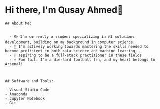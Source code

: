 


   
# Hi there, I'm Qusay Ahmed👋

	## About Me:

	
	  - 📚️ I'm currently a student specializing in AI solutions development, building on my background in computer science.
	  - 🌱 I'm actively working towards mastering the skills needed to become proficient in both data science and machine learning.
	  - 👯 aspiring to be a full-stack practitioner in these fields
	  - ⚡ Fun fact: I'm a die-hard football fan, and my heart belongs to Arsenal!
	


	## Software and Tools:

 	- Visual Studio Code
 	- Anaconda
 	- Jupyter Notebook
 	- Git
